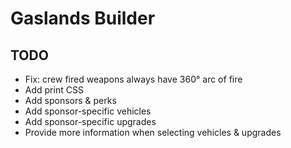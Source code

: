 # Gaslands Builder

## TODO

- Fix: crew fired weapons always have 360° arc of fire
- Add print CSS
- Add sponsors & perks
- Add sponsor-specific vehicles
- Add sponsor-specific upgrades
- Provide more information when selecting vehicles & upgrades
